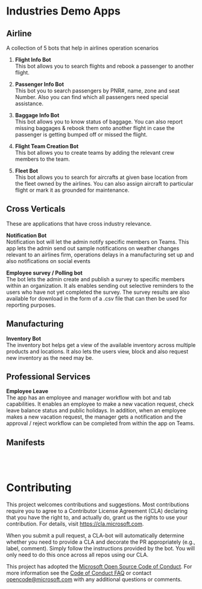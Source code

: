 # Industries Demo Apps

## Airline

A collection of 5 bots that help in airlines operation scenarios

1. **Flight Info Bot**<br>
    This bot allows you to search flights and rebook a passenger to another flight.     

2. **Passenger Info Bot**<br>
    This bot you to search passengers by PNR#, name, zone and seat Number. Also you can find which all passengers need special assistance. 

3. **Baggage Info Bot**<br>
    This bot allows you to know status of baggage. You can also report missing baggages & rebook them onto another flight in case the passenger is getting bumped off or missed the flight.

4. **Flight Team Creation Bot**<br>
    This bot allows you to create teams by adding the relevant crew members to the team.

5. **Fleet Bot**<br>
    This bot allows you to search for aircrafts at given base location from the fleet owned by the airlines. You can also assign aircraft to particular flight or mark it as grounded for maintenance.<br>

## Cross Verticals 

These are applications that have cross industry relevance.  

**Notification Bot**<br>
Notification bot will let the admin notify specific members on Teams. This app lets the admin send out sample notifications on weather changes relevant to an airlines firm, operations delays in a manufacturing set up and also notifications on social events

**Employee survey / Polling bot**<br>
The bot lets the admin create and publish a survey to specific members within an organization. It als enables sending out selective reminders to the users who have not yet completed the survey. The survey results are also available for download in the form of a .csv file that can then be used for reporting purposes. 

## Manufacturing

**Inventory Bot**<br>
The inventory bot helps get a view of the available inventory across multiple products and locations. It also lets the users view, block and also request new inventory as the need may be. 

## Professional Services 

**Employee Leave**<br>
The app has an employee and manager workflow with bot and tab capabilities. It enables an employee to make a new vacation request, check leave balance status and public holidays. In addition, when an employee makes a new vacation request, the manager gets a notification and the approval / reject workflow can be completed from within the app on Teams.  

## Manifests
 

<br><br>
# Contributing

This project welcomes contributions and suggestions.  Most contributions require you to agree to a
Contributor License Agreement (CLA) declaring that you have the right to, and actually do, grant us
the rights to use your contribution. For details, visit https://cla.microsoft.com.

When you submit a pull request, a CLA-bot will automatically determine whether you need to provide
a CLA and decorate the PR appropriately (e.g., label, comment). Simply follow the instructions
provided by the bot. You will only need to do this once across all repos using our CLA.

This project has adopted the [Microsoft Open Source Code of Conduct](https://opensource.microsoft.com/codeofconduct/).
For more information see the [Code of Conduct FAQ](https://opensource.microsoft.com/codeofconduct/faq/) or
contact [opencode@microsoft.com](mailto:opencode@microsoft.com) with any additional questions or comments.
